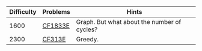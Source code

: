 | Difficulty | Problems | Hints |
| -------- | -------- | -------- |
| 1600 | [CF1833E](https://codeforces.com/problemset/problem/1833/E) | Graph. But what about the number of cycles? |
| 2300 | [CF313E](https://codeforces.com/problemset/problem/313/E) | Greedy. |